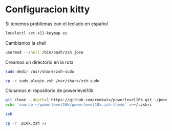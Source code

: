 # Configuracion kitty
Si tenemos problemas con el teclado en español
```bash
localectl set-x11-keymap es
```
Cambiamos la shell
```bash
usermod --shell /bin/bash/zsh jose 
```
Creamos un directorio en la ruta
```bash
sudo mkdir /usr/share/zsh-sudo
```
```bash
cp -r sudo.plugin.zsh /usr/share/zsh-sudo
```
Clonamos el repositorio de powerlevel10k
```bash
git clone --depth=1 https://github.com/romkatv/powerlevel10k.git ~/powerlevel10k
echo 'source ~/powerlevel10k/powerlevel10k.zsh-theme' >>~/.zshrc
```
```bash
zsh 
```
```bash
cp -r .p10k.zsh ~/
```